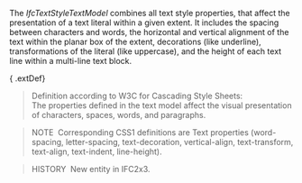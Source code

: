 The _IfcTextStyleTextModel_ combines all text style properties, that affect the presentation of a text literal within a given extent. It includes the spacing between characters and words, the horizontal and vertical alignment of the text within the planar box of the extent, decorations (like underline), transformations of the literal (like uppercase), and the height of each text line within a multi-line text block.

{ .extDef}
> Definition according to W3C for Cascading Style Sheets:  
> The properties defined in the text model affect the visual presentation of characters, spaces, words, and paragraphs.

> NOTE&nbsp; Corresponding CSS1 definitions are Text properties (word-spacing, letter-spacing, text-decoration, vertical-align, text-transform, text-align, text-indent, line-height).

> HISTORY&nbsp; New entity in IFC2x3.